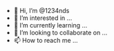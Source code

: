 - 👋 Hi, I’m @1234nds
- 👀 I’m interested in ...
- 🌱 I’m currently learning ...
- 💞️ I’m looking to collaborate on ...
- 📫 How to reach me ...

<!---
1234nds/1234nds is a ✨ special ✨ repository because its `README.md` (this file) appears on your GitHub profile.
You can click the Preview link to take a look at your changes.
--->
